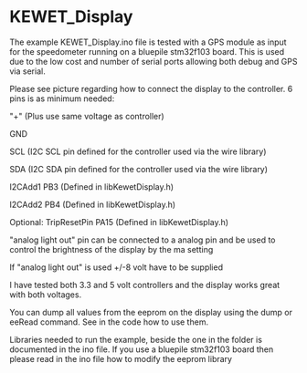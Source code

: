 # KEWET_Display

The example KEWET_Display.ino file is tested with a GPS module as input for the speedometer running on a bluepile stm32f103 board. 
This is used due to the low cost and number of serial ports allowing both debug and GPS via serial.

Please see picture regarding how to connect the display to the controller.
6 pins is as minimum needed:

 "+" (Plus use same voltage as controller)
 
 GND
 
 SCL (I2C SCL pin defined for the controller used via the wire library)
 
 SDA (I2C SDA pin defined for the controller used via the wire library)
 
 I2CAdd1 PB3 (Defined in libKewetDisplay.h)
 
 I2CAdd2 PB4 (Defined in libKewetDisplay.h)
 


Optional:
 TripResetPin PA15 (Defined in libKewetDisplay.h)
 
 "analog light out" pin can be connected to a analog pin and be used to control the brightness of the display by the ma setting
 
 If "analog light out" is used +/-8 volt have to be supplied
 

I have tested both 3.3 and 5 volt controllers and the display works great with both voltages.

You can dump all values from the eeprom on the display using the dump or eeRead command. See in the code how to use them.

Libraries needed to run the example, beside the one in the folder is documented in the ino file. 
If you use a bluepile stm32f103 board then please read in the ino file how to modify the eeprom library 
 
